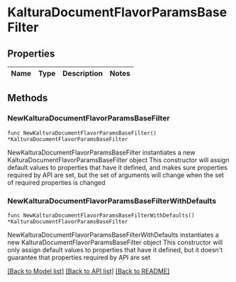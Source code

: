 # KalturaDocumentFlavorParamsBaseFilter

## Properties

Name | Type | Description | Notes
------------ | ------------- | ------------- | -------------

## Methods

### NewKalturaDocumentFlavorParamsBaseFilter

`func NewKalturaDocumentFlavorParamsBaseFilter() *KalturaDocumentFlavorParamsBaseFilter`

NewKalturaDocumentFlavorParamsBaseFilter instantiates a new KalturaDocumentFlavorParamsBaseFilter object
This constructor will assign default values to properties that have it defined,
and makes sure properties required by API are set, but the set of arguments
will change when the set of required properties is changed

### NewKalturaDocumentFlavorParamsBaseFilterWithDefaults

`func NewKalturaDocumentFlavorParamsBaseFilterWithDefaults() *KalturaDocumentFlavorParamsBaseFilter`

NewKalturaDocumentFlavorParamsBaseFilterWithDefaults instantiates a new KalturaDocumentFlavorParamsBaseFilter object
This constructor will only assign default values to properties that have it defined,
but it doesn't guarantee that properties required by API are set


[[Back to Model list]](../README.md#documentation-for-models) [[Back to API list]](../README.md#documentation-for-api-endpoints) [[Back to README]](../README.md)


